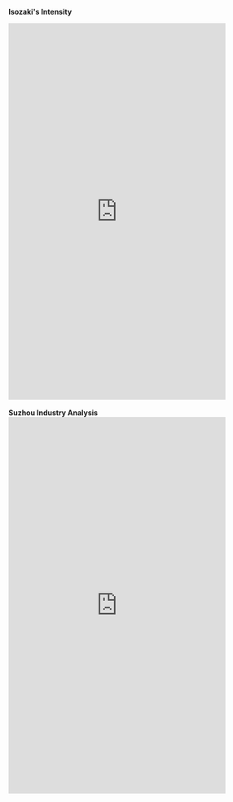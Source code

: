 

<strong>Isozaki's Intensity</strong>
<br>
<iframe src="https://docs.google.com/presentation/d/e/2PACX-1vSFg0azgxfwYcTf3IZoW-SHBWmAbhGO0yCoIcjpmaWfMuviWCQR_PjGaNEcOCHHMLv-mBMsVXrZtfdd/embed?start=true&loop=true&delayms=3000" frameborder="0" width="426" height="740" allowfullscreen="true" mozallowfullscreen="true" webkitallowfullscreen="true"></iframe>
<br>
<br>
<strong>Suzhou Industry Analysis</strong>
<br>
<iframe src="https://docs.google.com/presentation/d/e/2PACX-1vReol8TwIHv_ephq6ode442bub7Fe5TZbvqXSQrpGlcpb1UNtfuYnBGh0pO7lpcdriDNtAPwiRbiwE1/embed?start=true&loop=true&delayms=3000" frameborder="0" width="426" height="740" allowfullscreen="true" mozallowfullscreen="true" webkitallowfullscreen="true"></iframe>
